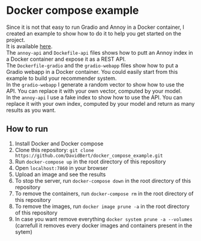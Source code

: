 # Docker compose example
Since it is not that easy to run Gradio and Annoy in a Docker container, I created an example to show how to do it to help you get started on the project.    
It is available [here](https://github.com/DavidBert/docker_compose_example).  
The ```annoy-api``` and ```Dockefile-api``` files shows how to putt an Annoy index in a Docker container and expose it as a REST API.  
The ```Dockerfile-gradio``` and the ```gradio-webapp``` files show how to put a Gradio webapp in a Docker container.
You could easily start from this example to build your recommender system.  
In the ```gradio-webapp``` I generate a random vector to show how to use the API. You can replace it with your own vector, computed by your model.  
In the ```annoy-api``` I use a fake index to show how to use the API. You can replace it with your own index, computed by your model and return as many results as you want.  

## How to run
1. Install Docker and Docker compose
2. Clone this repository: `git clone https://github.com/DavidBert/docker_compose_example.git`
3. Run `docker-compose up` in the root directory of this repository
4. Open `localhost:7860` in your browser
5. Upload an image and see the results
6. To stop the server, run 
```docker-compose down``` in the root directory of this repository
7. To remove the containers, run `docker-compose rm` in the root directory of this repository
8. To remove the images, run `docker image prune -a` in the root directory of this repository
9. In case you want remove everything `docker system prune -a --volumes` (carrefull it removes every docker images and containers present in the sytem) 
